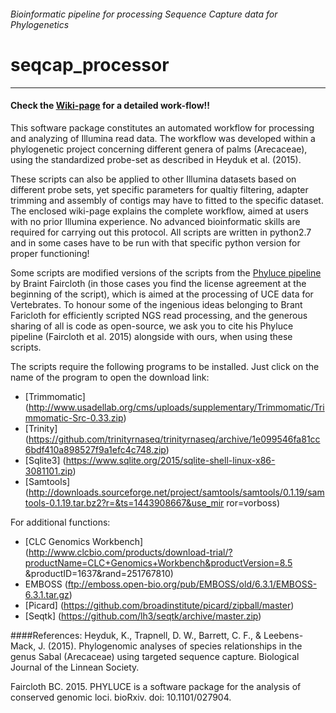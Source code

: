 ###### Bioinformatic pipeline for processing Sequence Capture data for Phylogenetics  
# seqcap_processor

  

***
  
  
#### Check the [Wiki-page](https://github.com/AntonelliLab/seqcap_processor/wiki) for a detailed work-flow!!
This software package constitutes an automated workflow for processing and analyzing of Illumina read data. The workflow was developed within a phylogenetic project concerning different genera of palms (Arecaceae), using the standardized probe-set as described in Heyduk et al. (2015).  

These scripts can also be applied to other Illumina datasets based on different probe sets, yet specific parameters for qualtiy filtering, adapter trimming and assembly of contigs may have to fitted to the specific dataset. The enclosed wiki-page explains the complete workflow, aimed at users with no prior Illumina experience. No advanced bioinformatic skills are required for carrying out this protocol.  All scripts are written in python2.7 and in some cases have to be run with that specific python version for proper functioning!

Some scripts are modified versions of the scripts from the [Phyluce pipeline](https://github.com/faircloth-lab/phyluce) by Braint Faircloth (in those cases you find the license agreement at the beginning of the script), which is aimed at the processing of UCE data for Vertebrates. To honour some of the ingenious ideas belonging to Brant Faricloth for efficiently scripted NGS read processing, and the generous sharing of all is code as open-source, we ask you to cite his Phyluce pipeline (Faircloth et al. 2015) alongside with ours, when using these scripts.  
  
The scripts require the following programs to be installed. Just click on the name of the program to open the download link:  
- [Trimmomatic] (http://www.usadellab.org/cms/uploads/supplementary/Trimmomatic/Trimmomatic-Src-0.33.zip)
- [Trinity] (https://github.com/trinityrnaseq/trinityrnaseq/archive/1e099546fa81cc6bdf410a898527f9a1efc4c748.zip)
- [Sqlite3] (https://www.sqlite.org/2015/sqlite-shell-linux-x86-3081101.zip)
- [Samtools] (http://downloads.sourceforge.net/project/samtools/samtools/0.1.19/samtools-0.1.19.tar.bz2?r=&ts=1443908667&use_mir     ror=vorboss)  
  
For additional functions:
- [CLC Genomics Workbench] (http://www.clcbio.com/products/download-trial/?productName=CLC+Genomics+Workbench&productVersion=8.5     &productID=1637&rand=251767810)  
- EMBOSS (ftp://emboss.open-bio.org/pub/EMBOSS/old/6.3.1/EMBOSS-6.3.1.tar.gz)  
- [Picard] (https://github.com/broadinstitute/picard/zipball/master)  
- [Seqtk] (https://github.com/lh3/seqtk/archive/master.zip)

####References:
Heyduk, K., Trapnell, D. W., Barrett, C. F., & Leebens-Mack, J. (2015). Phylogenomic analyses of species relationships in the       genus Sabal (Arecaceae) using targeted sequence capture. Biological Journal of the Linnean Society.

Faircloth BC. 2015. PHYLUCE is a software package for the analysis of conserved genomic loci. bioRxiv. doi: 10.1101/027904.
